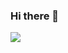 ### Hi there 👋

<img src="https://img.shields.io/badge/Tistory-FFFFFF?style=flat-square&logo=Tistory&logoColor=black"/>
